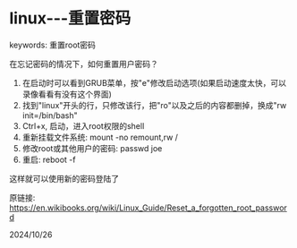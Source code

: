 # linux---重置密码

keywords: 重置root密码

在忘记密码的情况下，如何重置用户密码？  

1. 在启动时可以看到GRUB菜单，按"e"修改启动选项(如果启动速度太快，可以录像看看有没有这个界面)
2. 找到"linux"开头的行，只修改该行，把"ro"以及之后的内容都删掉，换成"rw init=/bin/bash"
3. Ctrl+x, 启动，进入root权限的shell
4. 重新挂载文件系统: mount -no remount,rw /
5. 修改root或其他用户的密码: passwd joe
6. 重启: reboot -f

这样就可以使用新的密码登陆了  


原链接: https://en.wikibooks.org/wiki/Linux_Guide/Reset_a_forgotten_root_password  


2024/10/26  
